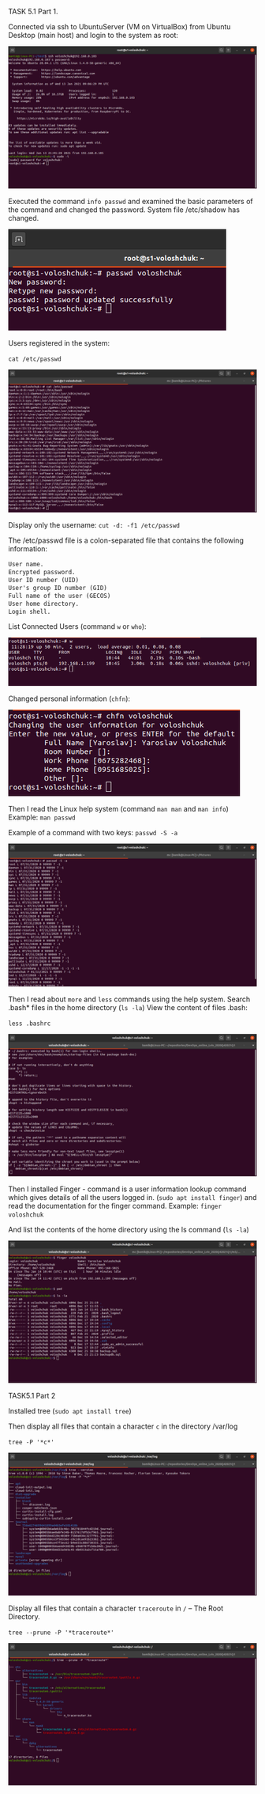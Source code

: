 TASK 5.1 Part 1.

Connected via ssh to UbuntuServer (VM on VirtualBox) from Ubuntu Desktop (main host) and login to the system as root:

![](images/scr1.png)

Executed the command `info passwd` and examined the basic parameters of the command and changed the password. System file /etc/shadow has changed.

![](images/scr2.png)

Users registered in the system:

`cat /etc/passwd`

![](images/scr3.png)

Display only the username: `cut -d: -f1 /etc/passwd`

The /etc/passwd file is a colon-separated file that contains the following information:

    User name.
    Encrypted password.
    User ID number (UID)
    User's group ID number (GID)
    Full name of the user (GECOS)
    User home directory.
    Login shell.

List Connected Users (command `w` or `who`):
 
![](images/scr4.png)

Changed personal information (`chfn`):

![](images/scr5.png)

Then I read the Linux help system (command `man man` and `man info`) Example: `man passwd`

Example of a command with two keys: `passwd -S -a`

![](images/scr6.png)

Then I read about `more` and `less` commands using the help system. Search .bash* files in the home directory (`ls -la`) View the content of files .bash:

`less .bashrc`

![](images/scr7.png)

Then I installed Finger - command is a user information lookup command which gives details of all the users logged in. (`sudo apt install finger`) and read the documentation for the finger command. Example: `finger voloshchuk`

And list the contents of the home directory using the ls command (`ls -la`)

![](images/scr8.png)


TASK5.1 Part 2

Installed tree (`sudo apt install tree`)

Then display all files that contain a character `c` in the directory /var/log

`tree -P '*c*'`

![](images/scr9.png)

Display all files that contain a character `traceroute` in `/` – The Root Directory.

`tree --prune -P '*traceroute*'`

![](images/scr10.png)
